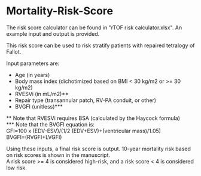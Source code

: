 # Mortality-Risk-Score

The risk score calculator can be found in "rTOF risk calculator.xlsx". An example input and output is provided.  

This risk score can be used to risk stratify patients with repaired tetralogy of Fallot. 

Input parameters are:
* Age (in years)
* Body mass index (dichotimized based on BMI < 30 kg/m2 or >= 30 kg/m2)
* RVESVi (in mL/m2)**
* Repair type (transannular patch, RV-PA conduit, or other)
* BVGFI (unitless)***

** Note that RVESVi requires BSA (calculated by the Haycock formula)  
*** Note that the BVGFI equation is:  
GFI=100 x  (EDV-ESV)/(1/2 (EDV+ESV)+(ventricular mass)/1.05)  
BVGFI=(RVGFI+LVGFI)

Using these inputs, a final risk score is output. 10-year mortality risk based on risk scores is shown in the manuscript.  
A risk score >= 4 is considered high-risk, and a risk score < 4 is considered low risk.
